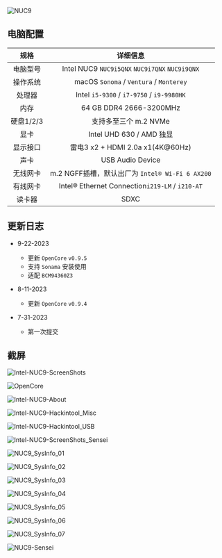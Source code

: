 ![NUC9](./ScreenShots/NUC9.jpg)
## 电脑配置

|   规格    |                    详细信息                     |
| :-------: | :---------------------------------------------: |
| 电脑型号  | Intel NUC9 `NUC9i5QNX` `NUC9i7QNX` `NUC9i9QNX`  |
| 操作系统  |     macOS `Sonoma` / `Ventura` / `Monterey`     |
|  处理器   |    Intel `i5-9300` / `i7-9750` / `i9-9980HK`    |
|   内存    |             64 GB DDR4 2666-3200MHz             |
| 硬盘1/2/3 |              支持多至三个 m.2 NVMe              |
|   显卡    |            Intel UHD 630 / AMD 独显             |
| 显示接口  |        雷电3 x2 + HDMI 2.0a x1(4K@60Hz)         |
|   声卡    |                USB Audio Device                 |
| 无线网卡  | m.2 NGFF插槽，默认出厂为 `Intel® Wi-Fi 6 AX200` |
| 有线网卡  | Intel® Ethernet Connection`i219-LM` / `i210-AT` |
|  读卡器   |                      SDXC                       |

## 更新日志

- 9-22-2023
  - 更新 `OpenCore` `v0.9.5`
  - 支持 `Sonama` 安装使用
  - 适配 `BCM94360Z3`
  
- 8-11-2023
  - 更新 `OpenCore` `v0.9.4`
- 7-31-2023
  - 第一次提交

## 截屏

![Intel-NUC9-ScreenShots](./ScreenShots/NUC9_RV100.png)

![OpenCore](./ScreenShots/OpenCore.png)

![Intel-NUC9-About](./ScreenShots/Intel-NUC9-About.png)

![Intel-NUC9-Hackintool_Misc](./ScreenShots/Intel-NUC9-Hackintool_Misc.png)

![Intel-NUC9-Hackintool_USB](./ScreenShots/Intel-NUC9-Hackintool_USB.png)

![Intel-NUC9-ScreenShots_Sensei](./ScreenShots/Intel-NUC9-ScreenShots_Sensei.png)

![NUC9_SysInfo_01](./ScreenShots/NUC9_SysInfo_01.png)

![NUC9_SysInfo_02](./ScreenShots/NUC9_SysInfo_02.png)

![NUC9_SysInfo_03](./ScreenShots/NUC9_SysInfo_03.png)

![NUC9_SysInfo_04](./ScreenShots/NUC9_SysInfo_04.png)

![NUC9_SysInfo_05](./ScreenShots/NUC9_SysInfo_05.png)

![NUC9_SysInfo_06](./ScreenShots/NUC9_SysInfo_06.png)

![NUC9_SysInfo_07](./ScreenShots/NUC9_SysInfo_07.png)

![NUC9-Sensei](./ScreenShots/NUC9_6600XT.png)
